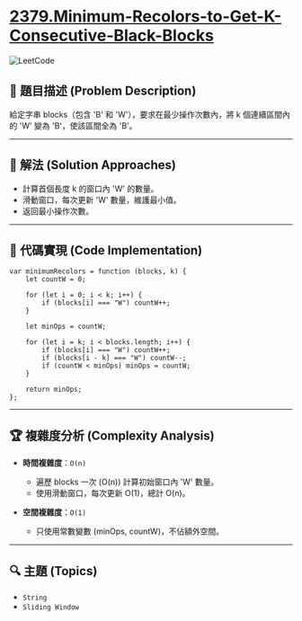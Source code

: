 # [2379.Minimum-Recolors-to-Get-K-Consecutive-Black-Blocks](https://leetcode.com/problems/minimum-recolors-to-get-k-consecutive-black-blocks/description/)

![LeetCode](https://leetcode.com/static/images/LeetCode_Sharing.png)

## **📝 題目描述 (Problem Description)**  

給定字串 blocks（包含 'B' 和 'W'），要求在最少操作次數內，將 k 個連續區間內的 'W' 變為 'B'，使該區間全為 'B'。

---

## 🚀 **解法 (Solution Approaches)**

- 計算首個長度 k 的窗口內 'W' 的數量。
- 滑動窗口，每次更新 'W' 數量，維護最小值。
- 返回最小操作次數。
 
---

## 📌 **代碼實現 (Code Implementation)**
```
var minimumRecolors = function (blocks, k) {
    let countW = 0;

    for (let i = 0; i < k; i++) {
        if (blocks[i] === "W") countW++;
    }

    let minOps = countW;

    for (let i = k; i < blocks.length; i++) {
        if (blocks[i] === "W") countW++;
        if (blocks[i - k] === "W") countW--;
        if (countW < minOps) minOps = countW;
    }

    return minOps;
};
```

---

## 🏆 **複雜度分析 (Complexity Analysis)**  

- **時間複雜度**：`O(n)` 
  - 遍歷 blocks 一次 (O(n)) 計算初始窗口內 'W' 數量。
  - 使用滑動窗口，每次更新 O(1)，總計 O(n)。


- **空間複雜度**：`O(1)`  
  - 只使用常數變數 (minOps, countW)，不佔額外空間。

--- 

## 🔍 **主題 (Topics)**
- `String`
- `Sliding Window`